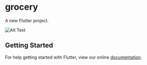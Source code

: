 # grocery

A new Flutter project.

![Alt Text](https://github.com/sairahul1526/grocery/blob/master/gif/May-30-2018%2018-34-42.gif?raw=true)

## Getting Started

For help getting started with Flutter, view our online
[documentation](https://flutter.io/).
